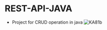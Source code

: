 # REST-API-JAVA

- Project for CRUD operation in java
![KA81b](https://user-images.githubusercontent.com/64387352/222926948-a8948833-8ce2-4818-ae97-7f2a6f2da642.png)


